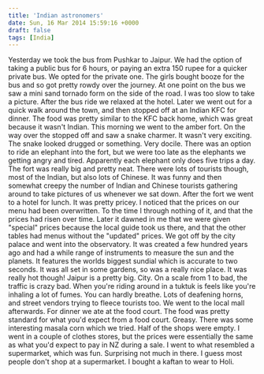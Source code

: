 ```yaml
---
title: 'Indian astronomers'
date: Sun, 16 Mar 2014 15:59:16 +0000
draft: false
tags: [India]
---
```


Yesterday we took the bus from Pushkar to Jaipur. We had the option of taking a public bus for 6 hours, or paying an extra 150 rupee for a quicker private bus. We opted for the private one. The girls bought booze for the bus and so got pretty rowdy over the journey. At one point on the bus we saw a mini sand tornado form on the side of the road. I was too slow to take a picture. After the bus ride we relaxed at the hotel. Later we went out for a quick walk around the town, and then stopped off at an Indian KFC for dinner. The food was pretty similar to the KFC back home, which was great because it wasn't Indian. This morning we went to the amber fort. On the way over the stopped off and saw a snake charmer. It wasn't very exciting. The snake looked drugged or something. Very docile. There was an option to ride an elephant into the fort, but we were too late as the elephants we getting angry and tired. Apparently each elephant only does five trips a day. The fort was really big and pretty neat. There were lots of tourists though, most of the Indian, but also lots of Chinese. It was funny and then somewhat creepy the number of Indian and Chinese tourists gathering around to take pictures of us whenever we sat down. After the fort we went to a hotel for lunch. It was pretty pricey. I noticed that the prices on our menu had been overwritten. To the time I through nothing of it, and that the prices had risen over time. Later it dawned in me that we were given "special" prices because the local guide took us there, and that the other tables had menus without the "updated" prices. We got off by the city palace and went into the observatory. It was created a few hundred years ago and had a while range of instruments to measure the sun and the planets. It features the worlds biggest sundial which is accurate to two seconds. It was all set in some gardens, so was a really nice place. It was really hot though! Jaipur is a pretty big. City. On a scale from 1 to bad, the traffic is crazy bad. When you're riding around in a tuktuk is feels like you're inhaling a lot of fumes. You can hardly breathe. Lots of deafening horns, and street vendors trying to fleece tourists too. We went to the local mall afterwards. For dinner we ate at the food court. The food was pretty standard for what you'd expect from a food court. Greasy. There was some interesting masala corn which we tried. Half of the shops were empty. I went in a couple of clothes stores, but the prices were essentially the same as what you'd expect to pay in NZ during a sale. I went to what resembled a supermarket, which was fun. Surprising not much in there. I guess most people don't shop at a supermarket. I bought a kaftan to wear to Holi.